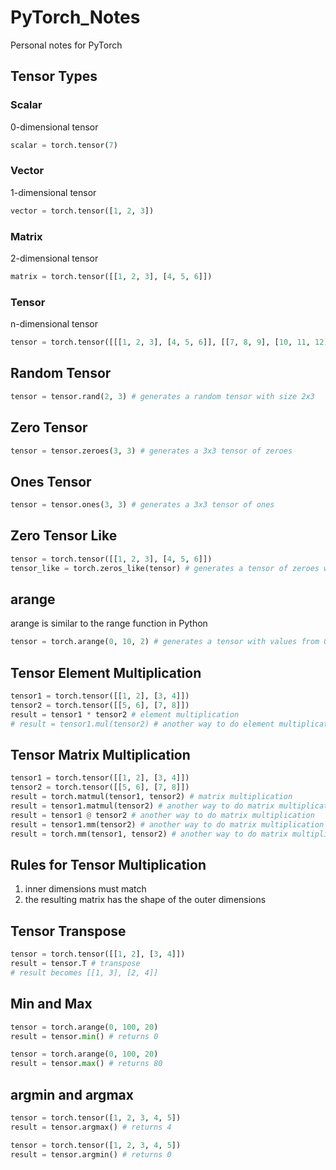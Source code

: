 # PyTorch_Notes

Personal notes for PyTorch

## Tensor Types

### Scalar

0-dimensional tensor

```python
scalar = torch.tensor(7)
```

### Vector

1-dimensional tensor

```python
vector = torch.tensor([1, 2, 3])
```

### Matrix

2-dimensional tensor

```python
matrix = torch.tensor([[1, 2, 3], [4, 5, 6]])
```

### Tensor

n-dimensional tensor

```python
tensor = torch.tensor([[[1, 2, 3], [4, 5, 6]], [[7, 8, 9], [10, 11, 12]]])
```

## Random Tensor

```python
tensor = tensor.rand(2, 3) # generates a random tensor with size 2x3
```

## Zero Tensor

```python
tensor = tensor.zeroes(3, 3) # generates a 3x3 tensor of zeroes
```

## Ones Tensor

```python
tensor = tensor.ones(3, 3) # generates a 3x3 tensor of ones
```

## Zero Tensor Like

```python
tensor = torch.tensor([[1, 2, 3], [4, 5, 6]])
tensor_like = torch.zeros_like(tensor) # generates a tensor of zeroes with the same size as tensor
```

## arange

arange is similar to the range function in Python

```python
tensor = torch.arange(0, 10, 2) # generates a tensor with values from 0 to 10 with step 2
```

## Tensor Element Multiplication

```python
tensor1 = torch.tensor([[1, 2], [3, 4]])
tensor2 = torch.tensor([[5, 6], [7, 8]])
result = tensor1 * tensor2 # element multiplication
# result = tensor1.mul(tensor2) # another way to do element multiplication
```

## Tensor Matrix Multiplication

```python
tensor1 = torch.tensor([[1, 2], [3, 4]])
tensor2 = torch.tensor([[5, 6], [7, 8]])
result = torch.matmul(tensor1, tensor2) # matrix multiplication
result = tensor1.matmul(tensor2) # another way to do matrix multiplication
result = tensor1 @ tensor2 # another way to do matrix multiplication
result = tensor1.mm(tensor2) # another way to do matrix multiplication
result = torch.mm(tensor1, tensor2) # another way to do matrix multiplication
```

## Rules for Tensor Multiplication

1. inner dimensions must match
2. the resulting matrix has the shape of the outer dimensions

## Tensor Transpose

```python
tensor = torch.tensor([[1, 2], [3, 4]])
result = tensor.T # transpose
# result becomes [[1, 3], [2, 4]]
```

## Min and Max

```python
tensor = torch.arange(0, 100, 20)
result = tensor.min() # returns 0
```

```python
tensor = torch.arange(0, 100, 20)
result = tensor.max() # returns 80
```

## argmin and argmax

```python
tensor = torch.tensor([1, 2, 3, 4, 5])
result = tensor.argmax() # returns 4
```

```python
tensor = torch.tensor([1, 2, 3, 4, 5])
result = tensor.argmin() # returns 0
```
